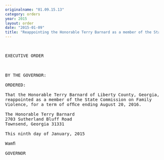 ```yaml
---
originalname: "01.09.15.13"
category: orders
year: 2015
layout: order
date: "2015-01-09"
title: "Reappointing the Honorable Terry Barnard as a member of the State Commission on Family Violence"
---
```

<pre>
 

EXECUTIVE ORDER

 

BY THE GOVERNOR:

ORDERED:

That the Honorable Terry Barnard of Liberty County, Georgia, is
reappointed as a member of the State Commission on Family
Violence, for a term of ofﬁce ending August 20, 2016.

The Honorable Terry Barnard
2703 Sutherland Bluff Road
Townsend, Georgia 31331

This ninth day of January, 2015

Wamﬁ

GOVERNOR

 

 

</pre>
